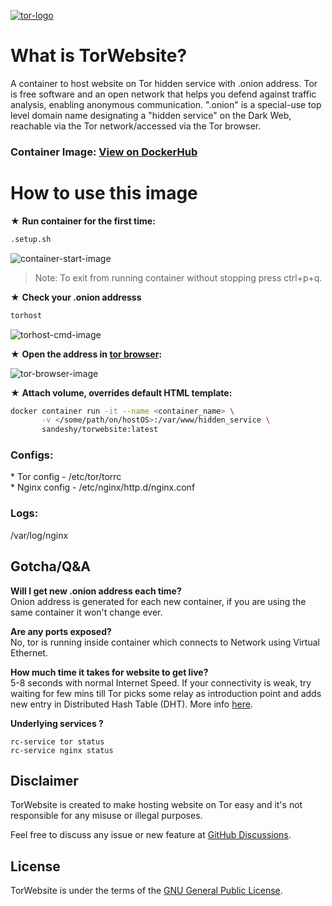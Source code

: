 [![tor-logo](https://user-images.githubusercontent.com/46316908/134797723-e3b5c0fc-c6d8-49a6-b685-f3d869edf141.png)](https://torproject.org/)

# What is TorWebsite?

A container to host website on Tor hidden service with .onion address. Tor is free software and an open network that helps you defend against traffic analysis, enabling anonymous communication. ".onion" is a special-use top level domain name designating a "hidden service" on the Dark Web, reachable via the Tor network/accessed via the Tor browser.

### Container Image: [View on DockerHub](https://hub.docker.com/r/sandeshy/torwebsite)

# How to use this image

★ **Run container for the first time:**

```sh
.setup.sh
```

![container-start-image](https://user-images.githubusercontent.com/46316908/134805153-b13d1602-64f0-4d53-a187-de5c2bc22c2d.png)

> Note: To exit from running container without stopping press ctrl+p+q.

★ **Check your .onion addresss**

```sh
torhost
```

![torhost-cmd-image](https://user-images.githubusercontent.com/46316908/134805221-e11067e8-ec7e-4fc0-bbde-fe99389bac10.png)

★ **Open the address in [tor browser](https://www.torproject.org/download/):**

![tor-browser-image](https://user-images.githubusercontent.com/46316908/134805825-b6b669e0-7880-40ee-9025-6e4c675f6f10.png)

★ **Attach volume, overrides default HTML template:**

```sh
docker container run -it --name <container_name> \
       -v </some/path/on/hostOS>:/var/www/hidden_service \
       sandeshy/torwebsite:latest
```

### Configs:

\* Tor config - /etc/tor/torrc</br> \* Nginx config - /etc/nginx/http.d/nginx.conf</br>

### Logs:

/var/log/nginx

## Gotcha/Q&A

**Will I get new .onion address each time?**</br>
Onion address is generated for each new container, if you are using the same container it won't change ever.

**Are any ports exposed?**</br>
No, tor is running inside container which connects to Network using Virtual Ethernet.

**How much time it takes for website to get live?**</br>
5-8 seconds with normal Internet Speed. If your connectivity is weak, try waiting for few mins till Tor picks some relay as introduction point and adds new entry in Distributed Hash Table (DHT). More info [here](https://tor.stackexchange.com/questions/672/how-do-onion-addresses-exactly-work/674#674).

**Underlying services ?**

```
rc-service tor status
rc-service nginx status
```

## Disclaimer

TorWebsite is created to make hosting website on Tor easy and it's not responsible for any misuse or illegal purposes.

Feel free to discuss any issue or new feature at [GitHub Discussions](https://github.com/3xploitGuy/torwebsite/discussions).

## License

TorWebsite is under the terms of the [GNU General Public License](https://www.gnu.org/licenses/gpl-3.0.en.html).
